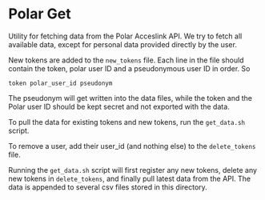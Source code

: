 # Polar Get

Utility for fetching data from the Polar Acceslink API. We try to fetch all
available data, except for personal data provided directly by the user.

New tokens are added to the `new_tokens` file. Each line in the file should
contain the token, polar user ID and a pseudonymous user ID in order. So
```
token polar_user_id pseudonym
```
The pseudonym will get written into the data files, while the token and the
Polar user ID should be kept secret and not exported with the data.

To pull the data for existing tokens and new tokens, run the `get_data.sh`
script.

To remove a user, add their user_id (and nothing else) to the `delete_tokens`
file.

Running the `get_data.sh` script will first register any new tokens, delete
any new tokens in `delete_tokens`, and finally pull latest data from the API.
The data is appended to several csv files stored in this directory.
